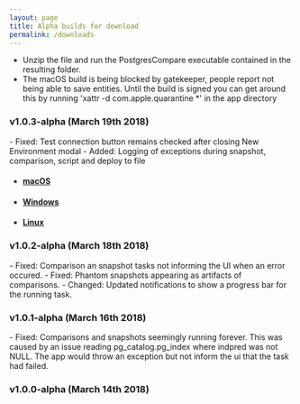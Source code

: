 ```yaml
---
layout: page
title: Alpha builds for download
permalink: /downloads
---
```

-  Unzip the file and run the PostgresCompare executable contained in the resulting folder.
- The macOS build is being blocked by gatekeeper, people report not being able to save entities. Until the build is signed you can get around this by running 'xattr -d com.apple.quarantine *' in the app directory

<h3>v1.0.3-alpha (March 19th 2018)</h3>
  - Fixed: Test connection button remains checked after closing New Environment modal
  - Added: Logging of exceptions during snapshot, comparison, script and deploy to file
  <ul class="alt">
      <li>
        <h4>
          <a class="post-link"
          onclick="var that=this;ga('send', 'event','Download','macOS 1.0.3-alpha',this.href);setTimeout(function(){location.href=that.href;},200);return false;"
          href="http://downloads.postgrescompare.com/builds/PostgresCompare-darwin-x64_1.0.3-alpha.zip">macOS</a>
        </h4>
      </li>
      <li>
        <h4>
          <a class="post-link"
          onclick="var that=this;ga('send', 'event','Download','Windows 1.0.3-alpha',this.href);setTimeout(function(){location.href=that.href;},200);return false;"
          href="http://downloads.postgrescompare.com/builds/PostgresCompare-win32-x64_1.0.3-alpha.zip">Windows</a>
        </h4>
      </li>
      <li>
        <h4>
          <a class="post-link"
          onclick="var that=this;ga('send', 'event','Download','Linux 1.0.1-alpha',this.href);setTimeout(function(){location.href=that.href;},200);return false;"
          href="http://downloads.postgrescompare.com/builds/PostgresCompare-linux-x64_1.0.1-alpha.zip">Linux</a>
        </h4>
      </li>
  </ul>

<h3>v1.0.2-alpha (March 18th 2018)</h3>
  - Fixed: Comparison an snapshot tasks not informing the UI when an error occured.
  - Fixed: Phantom snapshots appearing as artifacts of comparisons.
  - Changed: Updated notifications to show a progress bar for the running task.

<h3>v1.0.1-alpha (March 16th 2018)</h3>
  - Fixed: Comparisons and snapshots seemingly running forever. This was caused by an issue reading pg_catalog.pg_index where indpred was not NULL. The app would throw an exception but not inform the
  ui that the task had failed.

<h3>v1.0.0-alpha (March 14th 2018)</h3>